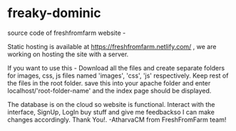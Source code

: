 # freaky-dominic
source code of freshfromfarm website - 

  Static hosting is available at https://freshfromfarm.netlify.com/ , we are working on hosting the site with a server.

If you want to use this - 
  Download all the files and create separate folders for images, css, js files named 'images', 'css', 'js' respectively.
Keep rest of the files in the root folder. save this into your apache folder and enter localhost/'root-folder-name' and 
the index page should be displayed.

  The database is on the cloud so website is functional. Interact with the interface, SignUp, LogIn buy stuff and give me feedbackso I can make changes accordingly.
Thank You!.
                                                                                          -AtharvaCM from FreshFromFarm team!
